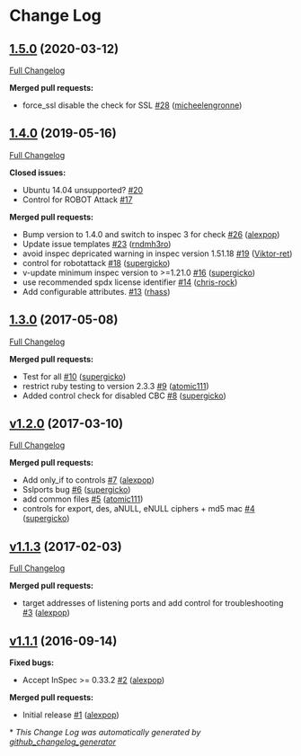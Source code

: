 # Change Log

## [1.5.0](https://github.com/dev-sec/ssl-baseline/tree/1.5.0) (2020-03-12)
[Full Changelog](https://github.com/dev-sec/ssl-baseline/compare/1.4.0...1.5.0)

**Merged pull requests:**

- force\_ssl disable the check for SSL [\#28](https://github.com/dev-sec/ssl-baseline/pull/28) ([micheelengronne](https://github.com/micheelengronne))

## [1.4.0](https://github.com/dev-sec/ssl-baseline/tree/1.4.0) (2019-05-16)
[Full Changelog](https://github.com/dev-sec/ssl-baseline/compare/1.3.0...1.4.0)

**Closed issues:**

- Ubuntu 14.04 unsupported? [\#20](https://github.com/dev-sec/ssl-baseline/issues/20)
- Control for ROBOT Attack [\#17](https://github.com/dev-sec/ssl-baseline/issues/17)

**Merged pull requests:**

- Bump version to 1.4.0 and switch to inspec 3 for check [\#26](https://github.com/dev-sec/ssl-baseline/pull/26) ([alexpop](https://github.com/alexpop))
- Update issue templates [\#23](https://github.com/dev-sec/ssl-baseline/pull/23) ([rndmh3ro](https://github.com/rndmh3ro))
- avoid inspec depricated warning in inspec version 1.51.18 [\#19](https://github.com/dev-sec/ssl-baseline/pull/19) ([Viktor-ret](https://github.com/Viktor-ret))
- control for robotattack [\#18](https://github.com/dev-sec/ssl-baseline/pull/18) ([supergicko](https://github.com/supergicko))
- v-update minimum inspec version to \>=1.21.0  [\#16](https://github.com/dev-sec/ssl-baseline/pull/16) ([supergicko](https://github.com/supergicko))
- use recommended spdx license identifier [\#14](https://github.com/dev-sec/ssl-baseline/pull/14) ([chris-rock](https://github.com/chris-rock))
- Add configurable attributes. [\#13](https://github.com/dev-sec/ssl-baseline/pull/13) ([rhass](https://github.com/rhass))

## [1.3.0](https://github.com/dev-sec/ssl-baseline/tree/1.3.0) (2017-05-08)
[Full Changelog](https://github.com/dev-sec/ssl-baseline/compare/v1.2.0...1.3.0)

**Merged pull requests:**

- Test for all [\#10](https://github.com/dev-sec/ssl-baseline/pull/10) ([supergicko](https://github.com/supergicko))
- restrict ruby testing to version 2.3.3 [\#9](https://github.com/dev-sec/ssl-baseline/pull/9) ([atomic111](https://github.com/atomic111))
- Added control check for disabled CBC [\#8](https://github.com/dev-sec/ssl-baseline/pull/8) ([supergicko](https://github.com/supergicko))

## [v1.2.0](https://github.com/dev-sec/ssl-baseline/tree/v1.2.0) (2017-03-10)
[Full Changelog](https://github.com/dev-sec/ssl-baseline/compare/v1.1.3...v1.2.0)

**Merged pull requests:**

- Add only\_if to controls [\#7](https://github.com/dev-sec/ssl-baseline/pull/7) ([alexpop](https://github.com/alexpop))
- Sslports bug [\#6](https://github.com/dev-sec/ssl-baseline/pull/6) ([supergicko](https://github.com/supergicko))
- add common files [\#5](https://github.com/dev-sec/ssl-baseline/pull/5) ([atomic111](https://github.com/atomic111))
- controls for export, des, aNULL, eNULL ciphers + md5 mac [\#4](https://github.com/dev-sec/ssl-baseline/pull/4) ([supergicko](https://github.com/supergicko))

## [v1.1.3](https://github.com/dev-sec/ssl-baseline/tree/v1.1.3) (2017-02-03)
[Full Changelog](https://github.com/dev-sec/ssl-baseline/compare/v1.1.1...v1.1.3)

**Merged pull requests:**

- target addresses of listening ports and add control for troubleshooting [\#3](https://github.com/dev-sec/ssl-baseline/pull/3) ([alexpop](https://github.com/alexpop))

## [v1.1.1](https://github.com/dev-sec/ssl-baseline/tree/v1.1.1) (2016-09-14)
**Fixed bugs:**

- Accept InSpec \>= 0.33.2 [\#2](https://github.com/dev-sec/ssl-baseline/pull/2) ([alexpop](https://github.com/alexpop))

**Merged pull requests:**

- Initial release [\#1](https://github.com/dev-sec/ssl-baseline/pull/1) ([alexpop](https://github.com/alexpop))



\* *This Change Log was automatically generated by [github_changelog_generator](https://github.com/skywinder/Github-Changelog-Generator)*